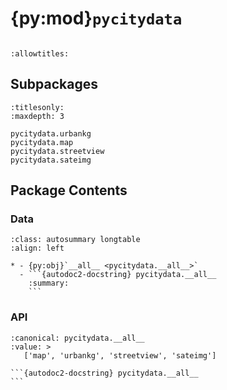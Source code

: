 # {py:mod}`pycitydata`

```{py:module} pycitydata
```

```{autodoc2-docstring} pycitydata
:allowtitles:
```

## Subpackages

```{toctree}
:titlesonly:
:maxdepth: 3

pycitydata.urbankg
pycitydata.map
pycitydata.streetview
pycitydata.sateimg
```

## Package Contents

### Data

````{list-table}
:class: autosummary longtable
:align: left

* - {py:obj}`__all__ <pycitydata.__all__>`
  - ```{autodoc2-docstring} pycitydata.__all__
    :summary:
    ```
````

### API

````{py:data} __all__
:canonical: pycitydata.__all__
:value: >
   ['map', 'urbankg', 'streetview', 'sateimg']

```{autodoc2-docstring} pycitydata.__all__
```

````
